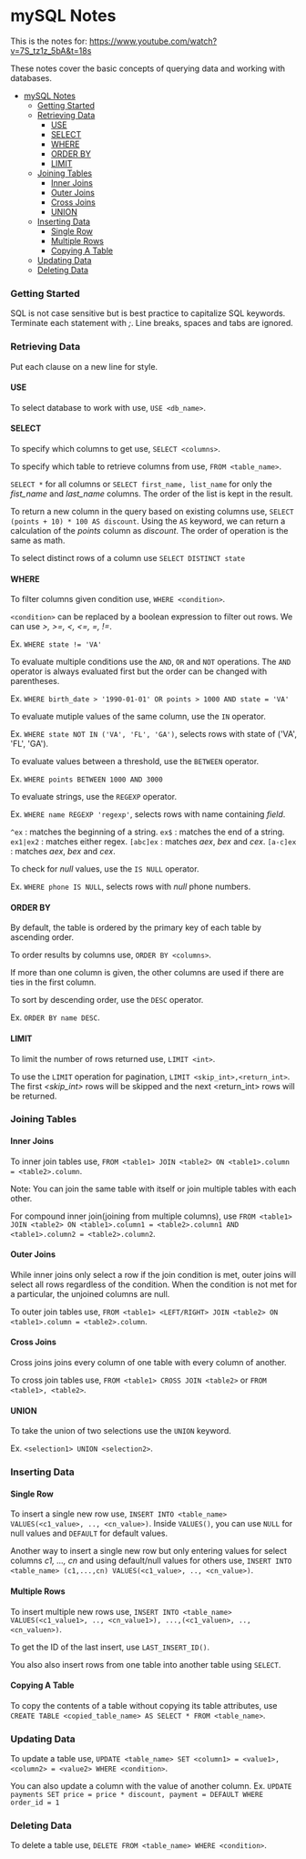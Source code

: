 # mySQL Notes

This is the notes for: https://www.youtube.com/watch?v=7S_tz1z_5bA&t=18s

These notes cover the basic concepts of querying data and working with databases.

- [mySQL Notes](#mysql-notes)
    - [Getting Started](#getting-started)
    - [Retrieving Data](#retrieving-data)
      - [USE](#use)
      - [SELECT](#select)
      - [WHERE](#where)
      - [ORDER BY](#order-by)
      - [LIMIT](#limit)
    - [Joining Tables](#joining-tables)
      - [Inner Joins](#inner-joins)
      - [Outer Joins](#outer-joins)
      - [Cross Joins](#cross-joins)
      - [UNION](#union)
    - [Inserting Data](#inserting-data)
      - [Single Row](#single-row)
      - [Multiple Rows](#multiple-rows)
      - [Copying A Table](#copying-a-table)
    - [Updating Data](#updating-data)
    - [Deleting Data](#deleting-data)

### Getting Started

SQL is not case sensitive but is best practice to capitalize SQL keywords. Terminate each statement with _;_. Line breaks, spaces and tabs are ignored.

### Retrieving Data

Put each clause on a new line for style.

#### USE

To select database to work with use, `USE <db_name>`.

#### SELECT

To specify which columns to get use, `SELECT <columns>`.

To specify which table to retrieve columns from use, `FROM <table_name>`.

`SELECT *` for all columns or `SELECT first_name, list_name` for only the _fist_name_ and _last_name_ columns.
The order of the list is kept in the result.

To return a new column in the query based on existing columns use, `SELECT (points + 10) * 100 AS discount`.
Using the `AS` keyword, we can return a calculation of the _points_ column as _discount_. The order of operation is the same as math.

To select distinct rows of a column use `SELECT DISTINCT state`

#### WHERE

To filter columns given condition use, `WHERE <condition>`.

`<condition>` can be replaced by a boolean expression to filter out rows. We can use _>, >=, <, <=, =, !=_.

Ex. `WHERE state != 'VA'`

To evaluate multiple conditions use the `AND`, `OR` and `NOT` operations.
The `AND` operator is always evaluated first but the order can be changed with parentheses.

Ex. `WHERE birth_date > '1990-01-01' OR points > 1000 AND state = 'VA'`

To evaluate mutiple values of the same column, use the `IN` operator.

Ex. `WHERE state NOT IN ('VA', 'FL', 'GA')`, selects rows with state of ('VA', 'FL', 'GA').

To evaluate values between a threshold, use the `BETWEEN` operator.

Ex. `WHERE points BETWEEN 1000 AND 3000`

To evaluate strings, use the `REGEXP` operator.

Ex. `WHERE name REGEXP 'regexp'`, selects rows with name containing _field_.

`^ex` : matches the beginning of a string.
`ex$` : matches the end of a string.
`ex1|ex2` : matches either regex.
`[abc]ex` : matches _aex_, _bex_ and _cex_.
`[a-c]ex` : matches _aex_, _bex_ and _cex_.

To check for _null_ values, use the `IS NULL` operator.

Ex. `WHERE phone IS NULL`, selects rows with _null_ phone numbers.

#### ORDER BY

By default, the table is ordered by the primary key of each table by ascending order.

To order results by columns use, `ORDER BY <columns>`.

If more than one column is given, the other columns are used if there are ties in the first column.

To sort by descending order, use the `DESC` operator.

Ex. `ORDER BY name DESC`.

#### LIMIT

To limit the number of rows returned use, `LIMIT <int>`.

To use the `LIMIT` operation for pagination, `LIMIT <skip_int>,<return_int>`.
The first _<skip_int>_ rows will be skipped and the next <return_int> rows will be returned.

### Joining Tables

#### Inner Joins

To inner join tables use, `FROM <table1> JOIN <table2> ON <table1>.column = <table2>.column`.

Note: You can join the same table with itself or join multiple tables with each other.

For compound inner join(joining from multiple columns), use `FROM <table1> JOIN <table2> ON <table1>.column1 = <table2>.column1 AND <table1>.column2 = <table2>.column2`.

#### Outer Joins

While inner joins only select a row if the join condition is met, outer joins will select all rows regardless of the condition. When the condition is not met for a particular, the unjoined columns are null.

To outer join tables use, `FROM <table1> <LEFT/RIGHT> JOIN <table2> ON <table1>.column = <table2>.column`.

#### Cross Joins

Cross joins joins every column of one table with every column of another.

To cross join tables use, `FROM <table1> CROSS JOIN <table2>` or `FROM <table1>, <table2>`.

#### UNION

To take the union of two selections use the `UNION` keyword.

Ex. `<selection1> UNION <selection2>`.

### Inserting Data

#### Single Row

To insert a single new row use, `INSERT INTO <table_name> VALUES(<c1_value>, .., <cn_value>)`.
Inside `VALUES()`, you can use `NULL` for null values and `DEFAULT` for default values.

Another way to insert a single new row but only entering values for select columns _c1, ..., cn_ and using default/null values for others use, `INSERT INTO <table_name> (c1,...,cn) VALUES(<c1_value>, .., <cn_value>)`.

#### Multiple Rows

To insert multiple new rows use, `INSERT INTO <table_name> VALUES(<c1_value1>, .., <cn_value1>), ...,(<c1_valuen>, .., <cn_valuen>)`.

To get the ID of the last insert, use `LAST_INSERT_ID()`.

You also also insert rows from one table into another table using `SELECT`.

#### Copying A Table

To copy the contents of a table without copying its table attributes, use `CREATE TABLE <copied_table_name> AS SELECT * FROM <table_name>`.

### Updating Data

To update a table use, `UPDATE <table_name> SET <column1> = <value1>, <column2> = <value2> WHERE <condition>`.

You can also update a column with the value of another column.
Ex. `UPDATE payments SET price = price * discount, payment = DEFAULT WHERE order_id = 1`

### Deleting Data

To delete a table use, `DELETE FROM <table_name> WHERE <condition>`.
